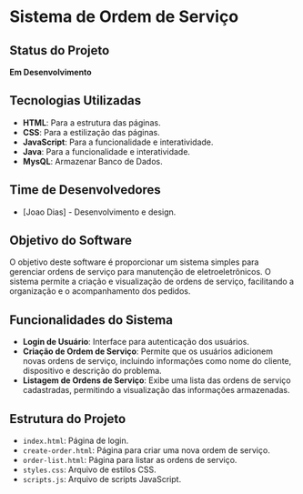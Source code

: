 
# Sistema de Ordem de Serviço

## Status do Projeto

**Em Desenvolvimento**

## Tecnologias Utilizadas

- **HTML**: Para a estrutura das páginas.
- **CSS**: Para a estilização das páginas.
- **JavaScript**: Para a funcionalidade e interatividade.
- **Java**: Para a funcionalidade e interatividade.
 - **MysQL**: Armazenar Banco de Dados.

## Time de Desenvolvedores

- [Joao Dias] - Desenvolvimento e design.

## Objetivo do Software

O objetivo deste software é proporcionar um sistema simples para gerenciar ordens de serviço para manutenção de eletroeletrônicos. O sistema permite a criação e visualização de ordens de serviço, facilitando a organização e o acompanhamento dos pedidos.

## Funcionalidades do Sistema

- **Login de Usuário**: Interface para autenticação dos usuários.
- **Criação de Ordem de Serviço**: Permite que os usuários adicionem novas ordens de serviço, incluindo informações como nome do cliente, dispositivo e descrição do problema.
- **Listagem de Ordens de Serviço**: Exibe uma lista das ordens de serviço cadastradas, permitindo a visualização das informações armazenadas.

## Estrutura do Projeto

- `index.html`: Página de login.
- `create-order.html`: Página para criar uma nova ordem de serviço.
- `order-list.html`: Página para listar as ordens de serviço.
- `styles.css`: Arquivo de estilos CSS.
- `scripts.js`: Arquivo de scripts JavaScript.
